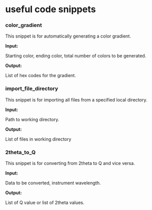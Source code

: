 # useful code snippets

### color_gradient

This snippet is for automatically generating a color gradient.

**Input:** 

Starting color, ending color, total number of colors to be generated.

**Output:** 

List of hex codes for the gradient. 



### import_file_directory

This snippet is for importing all files from a specified local directory.

**Input:** 

Path to working directory.

**Output:** 

List of files in working directory



### 2theta_to_Q

This snippet is for converting from 2theta to Q and vice versa.

**Input:** 

Data to be converted, instrument wavelength.

**Output:** 

List of Q value or list of 2theta values.
